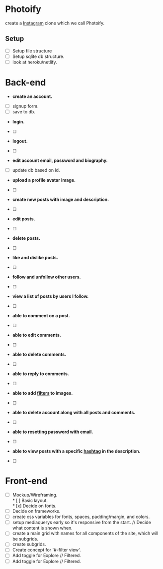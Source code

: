 # Photoify
 create a [Instagram](https://en.m.wikipedia.org/wiki/Instagram) clone which we call Photoify.


## Setup
* [ ] Setup file structure
* [ ] Setup sqlite db structure.
* [ ] look at heroku/netlify.

# Back-end

- **create an account.**
* [ ] signup form.
* [ ] save to db.

- **login.**
* [ ]

- **logout.**
* [ ]

- **edit account email, password and biography.**
* [ ] update db based on id.

- **upload a profile avatar image.**
* [ ]

- **create new posts with image and description.**
* [ ]

- **edit posts.**
* [ ]

- **delete posts.**
* [ ]

- **like and dislike posts.**
* [ ]

- **follow and unfollow other users.**
* [ ]

- **view a list of posts by users I follow.**
* [ ]

- **able to comment on a post.**
* [ ]

- **able to edit comments.**
* [ ]

- **able to delete comments.**
* [ ]

- **able to reply to comments.**
* [ ]

- **able to add [filters](https://picturepan2.github.io/instagram.css/) to images.**
* [ ]

- **able to delete account along with all posts and comments.**
* [ ]

- **able to resetting password with email.**
* [ ]

- **able to view posts with a specific [hashtag](https://en.m.wikipedia.org/wiki/Hashtag) in the description.**
* [ ]

# Front-end
* [ ] Mockup/Wireframing.  
			* [ ] Basic layout.  
			* [x] Decide on fonts.  
* [ ] Decide on frameworks.
* [ ] create css variables for fonts, spaces, padding/margin, and colors.
* [ ] setup mediaquerys early so it's responsive from the start. // Decide what content is shown when.
* [ ] create a main grid with names for all components of the site, which will be subgrids.
* [ ] create subgrids.
* [ ] Create concept for '#-filter view'.
* [ ] Add toggle for Explore // Filtered.
* [ ] Add toggle for Explore // Filtered.
